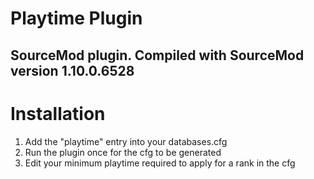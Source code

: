 # Playtime Plugin
SourceMod plugin.
Compiled with SourceMod version 1.10.0.6528
---
# Installation
1. Add the "playtime" entry into your databases.cfg
2. Run the plugin once for the cfg to be generated
3. Edit your minimum playtime required to apply for a rank in the cfg
